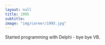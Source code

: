 ```yaml
---
layout: null
title: 1995
subtitle:
image: "img/career/1995.jpg"
---
```

Started programming with Delphi - bye bye VB.
